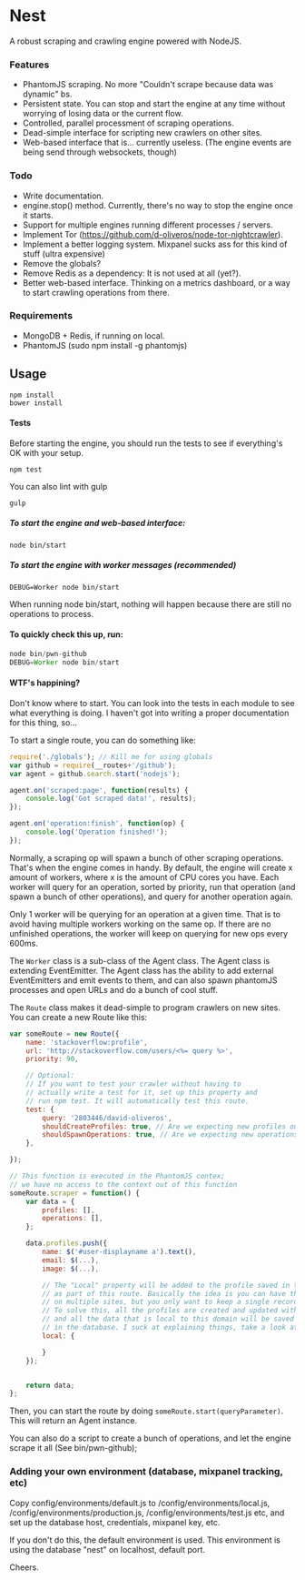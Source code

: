 Nest
==============

A robust scraping and crawling engine powered with NodeJS.

### Features

  * PhantomJS scraping. No more "Couldn't scrape because data was dynamic" bs.
  * Persistent state. You can stop and start the engine at any time without worrying of losing data or the current flow.
  * Controlled, parallel processment of scraping operations.
  * Dead-simple interface for scripting new crawlers on other sites.
  * Web-based interface that is... currently useless. (The engine events are being send through websockets, though)


### Todo

  * Write documentation.
  * engine.stop() method. Currently, there's no way to stop the engine once it starts.
  * Support for multiple engines running different processes / servers.
  * Implement Tor (https://github.com/d-oliveros/node-tor-nightcrawler).
  * Implement a better logging system. Mixpanel sucks ass for this kind of stuff (ultra expensive)
  * Remove the globals?
  * Remove Redis as a dependency: It is not used at all (yet?).
  * Better web-based interface. Thinking on a metrics dashboard, or a way to start crawling operations from there.

### Requirements
  * MongoDB + Redis, if running on local.
  * PhantomJS (sudo npm install -g phantomjs)

## Usage

```
npm install
bower install
```

#### Tests

Before starting the engine, you should run the tests to see if everything's OK with your setup.

```
npm test
```

You can also lint with gulp
```
gulp
```

##### To start the engine and web-based interface:

```
node bin/start
```

##### To start the engine with worker messages (recommended)

```
DEBUG=Worker node bin/start
```

When running node bin/start, nothing will happen because there are still no operations to process.

#### To quickly check this up, run:

```js
node bin/pwn-github
DEBUG=Worker node bin/start
```

#### WTF's happining?

Don't know where to start. You can look into the tests in each module to see what everything is doing. I haven't got into writing a proper documentation for this thing, so...

To start a single route, you can do something like:

```js
require('./globals'); // Kill me for using globals
var github = require(__routes+'/github');
var agent = github.search.start('nodejs');

agent.on('scraped:page', function(results) {
	console.log('Got scraped data!', results);
});

agent.on('operation:finish', function(op) {
	console.log('Operation finished!');
});
```

Normally, a scraping op will spawn a bunch of other scraping operations. That's when the engine comes in handy. By default, the engine will create x amount of workers, where x is the amount of CPU cores you have. Each worker will query for an operation, sorted by priority, run that operation (and spawn a bunch of other operations), and query for another operation again.

Only 1 worker will be querying for an operation at a given time. That is to avoid having multiple workers working on the same op. If there are no unfinished operations, the worker will keep on querying for new ops every 600ms.

The `Worker` class is a sub-class of the Agent class. The Agent class is extending EventEmitter. The Agent class has the ability to add external EventEmitters and emit events to them, and can also spawn phantomJS processes and open URLs and do a bunch of cool stuff.

The `Route` class makes it dead-simple to program crawlers on new sites. You can create a new Route like this:

```js
var someRoute = new Route({
	name: 'stackoverflow:profile',
	url: 'http://stackoverflow.com/users/<%= query %>',
	priority: 90,

	// Optional: 
	// If you want to test your crawler without having to 
	// actually write a test for it, set up this property and
	// run npm test. It will automatically test this route.
	test: {
		query: '2803446/david-oliveros',
		shouldCreateProfiles: true, // Are we expecting new profiles out of this route?
		shouldSpawnOperations: true, // Are we expecting new operations out of this route?
	},

});

// This function is executed in the PhantomJS contex;
// we have no access to the context out of this function
someRoute.scraper = function() {
	var data = {
		profiles: [],
		operations: [],
	};

	data.profiles.push({
		name: $('#user-displayname a').text(),
		email: $(...),
		image: $(...),

		// The "Local" property will be added to the profile saved in the database,
		// as part of this route. Basically the idea is you can have the same person
		// on multiple sites, but you only want to keep a single record for him.
		// To solve this, all the profiles are created and updated with a domain property,
		// and all the data that is local to this domain will be saved in a corresponding field
		// in the database. I suck at explaining things, take a look at the Profile schema to know more.
		local: {

		}
	});


	return data;
};
```

Then, you can start the route by doing `someRoute.start(queryParameter)`. This will return an Agent instance.

You can also do a script to create a bunch of operations, and let the engine scrape it all (See bin/pwn-github);


### Adding your own environment (database, mixpanel tracking, etc)

Copy config/environments/default.js to /config/environments/local.js, /config/environments/production.js, /config/environments/test.js etc, and set up the database host, credentials, mixpanel key, etc.

If you don't do this, the default environment is used. This environment is using the database "nest" on localhost, default port.

Cheers.
